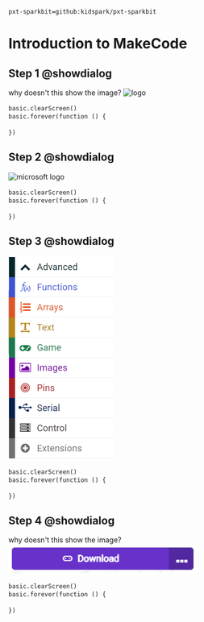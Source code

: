 ```package
pxt-sparkbit=github:kidspark/pxt-sparkbit
```

# Introduction to MakeCode

## Step 1 @showdialog

why doesn't this show the image?
![logo](https://kidsparkeducation.org/kid_spark_logo.png)

```blocks
basic.clearScreen()
basic.forever(function () {
	
})
```
## Step 2 @showdialog

![microsoft logo](/static/Microsoft-logo_rgb_c-gray.png)

```blocks
basic.clearScreen()
basic.forever(function () {
	
})
```

## Step 3 @showdialog

![toolbox advanced](/assets/1-2-makecode-toolbox-advanced.png)

```blocks
basic.clearScreen()
basic.forever(function () {
	
})
```

## Step 4 @showdialog

why doesn't this show the image?
![webusb](assets/1-2-makecode-webusb.png)

```blocks
basic.clearScreen()
basic.forever(function () {
	
})
```